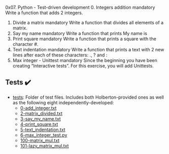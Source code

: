 0x07. Python - Test-driven development
0. Integers addition
mandatory
Write a function that adds 2 integers.
1. Divide a matrix
mandatory
Write a function that divides all elements of a matrix.
2. Say my name
mandatory
Write a function that prints My name is <first name> <last name>
3. Print square
mandatory
Write a function that prints a square with the character #.
4. Text indentation
mandatory
Write a function that prints a text with 2 new lines after each of these characters: ., ? and :
5. Max integer - Unittest
mandatory
Since the beginning you have been creating “Interactive tests”. For this exercise, you will add Unittests.

## Tests :heavy_check_mark:

* [tests](./tests): Folder of test files. Includes both Holberton-provided ones as well as the
following eight independently-developed:
  * [0-add_integer.txt](./tests/0-add_integer.txt)
  * [2-matrix_divided.txt](./tests/2-matrix_divided.txt)
  * [3-say_my_name.txt](./tests/3-say_my_name.txt)
  * [4-print_square.txt](./tests/4-print_square.txt)
  * [5-text_indentation.txt](./tests/text_indentation.txt)
  * [6-max_integer_test.py](./tests/6-max_integer_test.py)
  * [100-matrix_mul.txt](./tests/100-matrix_mul.txt)
  * [101-lazy_matrix_mul.txt](./tests/101-lazy_matrix_mul.txt)

